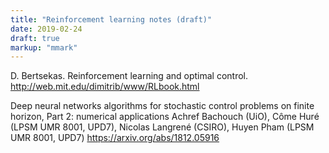```yaml
---
title: "Reinforcement learning notes (draft)"
date: 2019-02-24
draft: true
markup: "mmark"
---
```


D. Bertsekas. Reinforcement learning and optimal control. http://web.mit.edu/dimitrib/www/RLbook.html

Deep neural networks algorithms for stochastic control problems on finite horizon, Part 2: numerical applications
Achref Bachouch (UiO), Côme Huré (LPSM UMR 8001, UPD7), Nicolas Langrené (CSIRO), Huyen Pham (LPSM UMR 8001, UPD7) https://arxiv.org/abs/1812.05916
